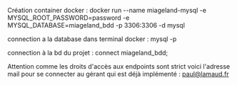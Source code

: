 
Création container docker : docker run --name miageland-mysql -e MYSQL_ROOT_PASSWORD=password -e MYSQL_DATABASE=miageland_bdd -p 3306:3306 -d mysql

connection a la database dans terminal docker : mysql -p

connection à la bd du projet : connect miageland_bdd;

Attention comme les droits d'accès aux endpoints sont strict voici l'adresse mail pour se connecter au gérant qui est déjà implémenté  :
paul@lamaud.fr